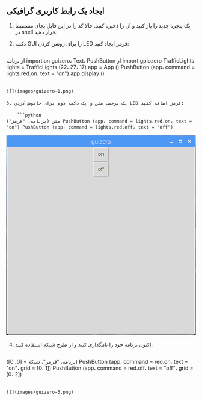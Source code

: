 ## ایجاد یک رابط کاربری گرافیکی

1. یک پنجره جدید را باز کنید و آن را ذخیره کنید. حالا کد را در این فایل بجای مستقیما در shell قرار دهید.

2. دکمه GUI را برای روشن کردن LED قرمز ایجاد کنید:
    
    ```python
از برنامه importion guizero، Text، PushButton از import gpiozero TrafficLights lights = TrafficLights (22، 27، 17) app = App () PushButton (app، command = lights.red.on، text = "on") app.display ()
```

![](images/guizero-1.png)

3. یک برچسب متن و یک دکمه دوم برای خاموش کردن LED قرمز اضافه کنید:
    
    ```python
متن (برنامه، "قرمز") PushButton (app، command = lights.red.on، text = "on") PushButton (app، command = lights.red.off، text = "off")
```

![](images/guizero-2.png)

4. اکنون برنامه خود را نامگذاری کنید و از طرح شبکه استفاده کنید:
    
    ```python
(برنامه، "قرمز"، شبکه = [0، 0]) PushButton (app، command = red.on، text = "on"، grid = [0، 1]) PushButton (app، command = red.off، text = "off"، grid = [0، 2])
```

![](images/guizero-3.png)